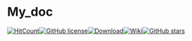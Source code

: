 # My_doc

[![HitCount](http://hits.dwyl.io/WalerGit/My_doc.svg)](http://hits.dwyl.io/WalerGit/My_doc)[![GitHub license](https://img.shields.io/github/license/WalerGit/My_doc.svg)](https://github.com/WalerGit/My_doc/blob/master/LICENSE)[![Download](https://img.shields.io/badge/Download-Releases-brightgreen.svg)](https://github.com/WalerGit/My_doc/releases)[![Wiki](https://img.shields.io/badge/Wiki-master-blue.svg)](https://github.com/WalerGit/My_doc/wiki)[![GitHub stars](https://img.shields.io/github/stars/WalerGit/My_doc.svg)](https://github.com/WalerGit/My_doc/stargazers)

